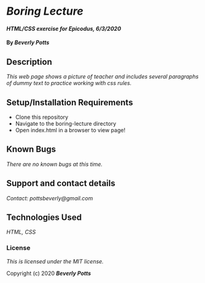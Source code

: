 # _Boring Lecture_

#### _HTML/CSS exercise for Epicodus, 6/3/2020_

#### By _**Beverly Potts**_

## Description

_This web page shows a picture of teacher and includes several paragraphs of dummy text to practice working with css rules._

## Setup/Installation Requirements

* Clone this repository
* Navigate to the boring-lecture directory
* Open index.html in a browser to view page!


## Known Bugs

_There are no known bugs at this time._

## Support and contact details

_Contact: pottsbeverly@gmail.com_

## Technologies Used

_HTML, CSS_

### License

*This is licensed under the MIT license.*

Copyright (c) 2020  **_Beverly Potts_**